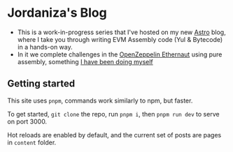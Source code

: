 # Jordaniza's Blog

- This is a work-in-progress series that I've hosted on my new [Astro](https://astro.build/) blog, where I take you through writing EVM Assembly code (Yul & Bytecode) in a hands-on way.
- In it we complete challenges in the [OpenZeppelin Ethernaut](https://ethernaut.openzeppelin.com) using pure assembly, something [I have been doing myself](https://github.com/jordaniza/assemblynaut)

## Getting started

This site uses `pnpm`, commands work similarly to npm, but faster.

To get started, `git clone` the repo, run `pnpm i`, then `pnpm run dev` to serve on port 3000.

Hot reloads are enabled by default, and the current set of posts are pages in `content` folder.
